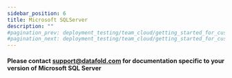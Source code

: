 ```yaml
---
sidebar_position: 6
title: Microsoft SQLServer
description: ""
#pagination_prev: deployment_testing/team_cloud/getting_started_for_customers/data_sources
#pagination_next: deployment_testing/team_cloud/getting_started_for_customers/version_control
---
```


#### Please contact support@datafold.com for documentation specific to your version of Microsoft SQL Server